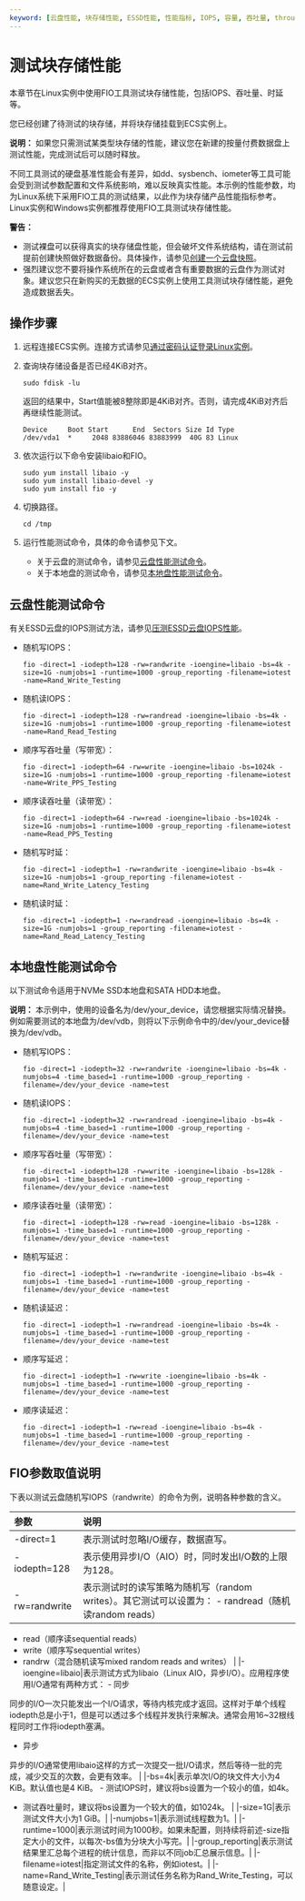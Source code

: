 ```yaml
---
keyword: [云盘性能, 块存储性能, ESSD性能, 性能指标, IOPS, 容量, 吞吐量, throughput]
---
```


# 测试块存储性能

本章节在Linux实例中使用FIO工具测试块存储性能，包括IOPS、吞吐量、时延等。

您已经创建了待测试的块存储，并将块存储挂载到ECS实例上。

**说明：** 如果您只需测试某类型块存储的性能，建议您在新建的按量付费数据盘上测试性能，完成测试后可以随时释放。

不同工具测试的硬盘基准性能会有差异，如dd、sysbench、iometer等工具可能会受到测试参数配置和文件系统影响，难以反映真实性能。本示例的性能参数，均为Linux系统下采用FIO工具的测试结果，以此作为块存储产品性能指标参考。Linux实例和Windows实例都推荐使用FIO工具测试块存储性能。

**警告：**

-   测试裸盘可以获得真实的块存储盘性能，但会破坏文件系统结构，请在测试前提前创建快照做好数据备份。具体操作，请参见[创建一个云盘快照](/intl.zh-CN/快照/使用快照/创建一个云盘快照.md)。
-   强烈建议您不要将操作系统所在的云盘或者含有重要数据的云盘作为测试对象。建议您只在新购买的无数据的ECS实例上使用工具测试块存储性能，避免造成数据丢失。

## 操作步骤

1.  远程连接ECS实例。连接方式请参见[通过密码认证登录Linux实例](/intl.zh-CN/实例/连接实例/使用VNC连接实例/通过密码认证登录Linux实例.md)。

2.  查询块存储设备是否已经4KiB对齐。

    ```
    sudo fdisk -lu
    ```

    返回的结果中，Start值能被8整除即是4KiB对齐。否则，请完成4KiB对齐后再继续性能测试。

    ```
    Device     Boot Start      End  Sectors Size Id Type
    /dev/vda1  *     2048 83886046 83883999  40G 83 Linux
    ```

3.  依次运行以下命令安装libaio和FIO。

    ```
    sudo yum install libaio -y
    sudo yum install libaio-devel -y
    sudo yum install fio -y
    ```

4.  切换路径。

    ```
    cd /tmp
    ```

5.  运行性能测试命令，具体的命令请参见下文。

    -   关于云盘的测试命令，请参见[云盘性能测试命令](#section_oo3_jrt_x39)。
    -   关于本地盘的测试命令，请参见[本地盘性能测试命令](#section_f8v_673_2po)。

## 云盘性能测试命令

有关ESSD云盘的IOPS测试方法，请参见[压测ESSD云盘IOPS性能](/intl.zh-CN/块存储/性能/压测ESSD云盘IOPS性能.md)。

-   随机写IOPS：

    ```
    fio -direct=1 -iodepth=128 -rw=randwrite -ioengine=libaio -bs=4k -size=1G -numjobs=1 -runtime=1000 -group_reporting -filename=iotest -name=Rand_Write_Testing
    ```

-   随机读IOPS：

    ```
    fio -direct=1 -iodepth=128 -rw=randread -ioengine=libaio -bs=4k -size=1G -numjobs=1 -runtime=1000 -group_reporting -filename=iotest -name=Rand_Read_Testing
    ```

-   顺序写吞吐量（写带宽）：

    ```
    fio -direct=1 -iodepth=64 -rw=write -ioengine=libaio -bs=1024k -size=1G -numjobs=1 -runtime=1000 -group_reporting -filename=iotest -name=Write_PPS_Testing
    ```

-   顺序读吞吐量（读带宽）：

    ```
    fio -direct=1 -iodepth=64 -rw=read -ioengine=libaio -bs=1024k -size=1G -numjobs=1 -runtime=1000 -group_reporting -filename=iotest -name=Read_PPS_Testing
    ```

-   随机写时延：

    ```
    fio -direct=1 -iodepth=1 -rw=randwrite -ioengine=libaio -bs=4k -size=1G -numjobs=1 -group_reporting -filename=iotest -name=Rand_Write_Latency_Testing
    ```

-   随机读时延：

    ```
    fio -direct=1 -iodepth=1 -rw=randread -ioengine=libaio -bs=4k -size=1G -numjobs=1 -group_reporting -filename=iotest -name=Rand_Read_Latency_Testing
    ```


## 本地盘性能测试命令

以下测试命令适用于NVMe SSD本地盘和SATA HDD本地盘。

**说明：** 本示例中，使用的设备名为/dev/your\_device，请您根据实际情况替换。例如需要测试的本地盘为/dev/vdb，则将以下示例命令中的/dev/your\_device替换为/dev/vdb。

-   随机写IOPS：

    ```
    fio -direct=1 -iodepth=32 -rw=randwrite -ioengine=libaio -bs=4k -numjobs=4 -time_based=1 -runtime=1000 -group_reporting -filename=/dev/your_device -name=test
    ```

-   随机读IOPS：

    ```
    fio -direct=1 -iodepth=32 -rw=randread -ioengine=libaio -bs=4k -numjobs=4 -time_based=1 -runtime=1000 -group_reporting -filename=/dev/your_device -name=test
    ```

-   顺序写吞吐量（写带宽）：

    ```
    fio -direct=1 -iodepth=128 -rw=write -ioengine=libaio -bs=128k -numjobs=1 -time_based=1 -runtime=1000 -group_reporting -filename=/dev/your_device -name=test
    ```

-   顺序读吞吐量（读带宽）：

    ```
    fio -direct=1 -iodepth=128 -rw=read -ioengine=libaio -bs=128k -numjobs=1 -time_based=1 -runtime=1000 -group_reporting -filename=/dev/your_device -name=test
    ```

-   随机写延迟：

    ```
    fio -direct=1 -iodepth=1 -rw=randwrite -ioengine=libaio -bs=4k -numjobs=1 -time_based=1 -runtime=1000 -group_reporting -filename=/dev/your_device -name=test
    ```

-   随机读延迟：

    ```
    fio -direct=1 -iodepth=1 -rw=randread -ioengine=libaio -bs=4k -numjobs=1 -time_based=1 -runtime=1000 -group_reporting -filename=/dev/your_device -name=test
    ```

-   顺序写延迟：

    ```
    fio -direct=1 -iodepth=1 -rw=write -ioengine=libaio -bs=4k -numjobs=1 -time_based=1 -runtime=1000 -group_reporting -filename=/dev/your_device -name=test
    ```

-   顺序读延迟：

    ```
    fio -direct=1 -iodepth=1 -rw=read -ioengine=libaio -bs=4k -numjobs=1 -time_based=1 -runtime=1000 -group_reporting -filename=/dev/your_device -name=test
    ```


## FIO参数取值说明

下表以测试云盘随机写IOPS（randwrite）的命令为例，说明各种参数的含义。

|参数|说明|
|:-|:-|
|-direct=1|表示测试时忽略I/O缓存，数据直写。|
|-iodepth=128|表示使用异步I/O（AIO）时，同时发出I/O数的上限为128。|
|-rw=randwrite|表示测试时的读写策略为随机写（random writes）。其它测试可以设置为： -   randread（随机读random reads）
-   read（顺序读sequential reads）
-   write（顺序写sequential writes）
-   randrw（混合随机读写mixed random reads and writes） |
|-ioengine=libaio|表示测试方式为libaio（Linux AIO，异步I/O）。应用程序使用I/O通常有两种方式： -   同步

同步的I/O一次只能发出一个I/O请求，等待内核完成才返回。这样对于单个线程iodepth总是小于1，但是可以透过多个线程并发执行来解决。通常会用16~32根线程同时工作将iodepth塞满。

-   异步

异步的I/O通常使用libaio这样的方式一次提交一批I/O请求，然后等待一批的完成，减少交互的次数，会更有效率。 |
|-bs=4k|表示单次I/O的块文件大小为4 KiB。默认值也是4 KiB。 -   测试IOPS时，建议将bs设置为一个较小的值，如4k。
-   测试吞吐量时，建议将bs设置为一个较大的值，如1024k。 |
|-size=1G|表示测试文件大小为1 GiB。|
|-numjobs=1|表示测试线程数为1。|
|-runtime=1000|表示测试时间为1000秒。如果未配置，则持续将前述-size指定大小的文件，以每次-bs值为分块大小写完。|
|-group\_reporting|表示测试结果里汇总每个进程的统计信息，而非以不同job汇总展示信息。|
|-filename=iotest|指定测试文件的名称，例如iotest。|
|-name=Rand\_Write\_Testing|表示测试任务名称为Rand\_Write\_Testing，可以随意设定。|

